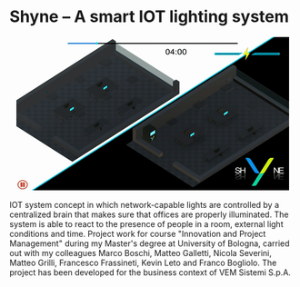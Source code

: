 # Shyne – A smart IOT lighting system
<p align="center">
  <img src="https://github.com/bobcorn/shyne/blob/main/gifs/thumb.gif">
</p>

IOT system concept in which network-capable lights are controlled by a centralized brain that makes sure that offices are properly illuminated. The system is able to react to the presence of people in a room, external light conditions and time. Project work for course "Innovation and Project Management" during my Master's degree at University of Bologna, carried out with my colleagues Marco Boschi, Matteo Galletti, Nicola Severini, Matteo Grilli, Francesco Frassineti, Kevin Leto and Franco Bogliolo. The project has been developed for the business context of VEM Sistemi S.p.A.
